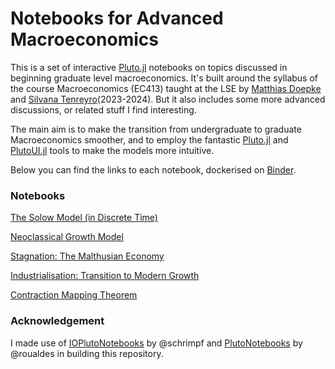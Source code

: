 # Notebooks for Advanced Macroeconomics
This is a set of interactive [Pluto.jl](https://github.com/fonsp/Pluto.jl) notebooks on topics discussed in beginning graduate level macroeconomics. It's built around the syllabus of the course Macroeconomics (EC413) taught at the LSE by [Matthias Doepke](https://faculty.wcas.northwestern.edu/mdo738/) and [Silvana Tenreyro](https://personal.lse.ac.uk/tenreyro/)(2023-2024). But it also includes some more advanced discussions, or related stuff I find interesting. 

The main aim is to make the transition from undergraduate to graduate Macroeconomics smoother, and to employ the fantastic [Pluto.jl](https://github.com/fonsp/Pluto.jl) and [PlutoUI.jl](https://github.com/JuliaPluto/PlutoUI.jl) tools to make the models more intuitive.

Below you can find the links to each notebook, dockerised on [Binder](https://mybinder.org/).

### Notebooks

[The Solow Model (in Discrete Time)](https://mybinder.org/v2/gh/SSabet/ec413-pluto-notebook.jl/HEAD?urlpath=pluto/open?path=/home/jovyan/notebooks/EC413_Solow.jl)

[Neoclassical Growth Model](https://mybinder.org/v2/gh/SSabet/ec413-pluto-notebook.jl/HEAD?urlpath=pluto/open?path=/home/jovyan/notebooks/EC413_Neoclassical_Growth.jl)

[Stagnation: The Malthusian Economy](https://mybinder.org/v2/gh/SSabet/ec413-pluto-notebook.jl/HEAD?urlpath=pluto/open?path=/home/jovyan/notebooks/EC413_Malthusian.jl)

[Industrialisation: Transition to Modern Growth]()

[Contraction Mapping Theorem]()


### Acknowledgement
I made use of [IOPlutoNotebooks](https://github.com/UBCECON567/ioplutonotebooks) by @schrimpf and [PlutoNotebooks](https://github.com/roualdes/plutonotebooks) by @roualdes in building this repository.
